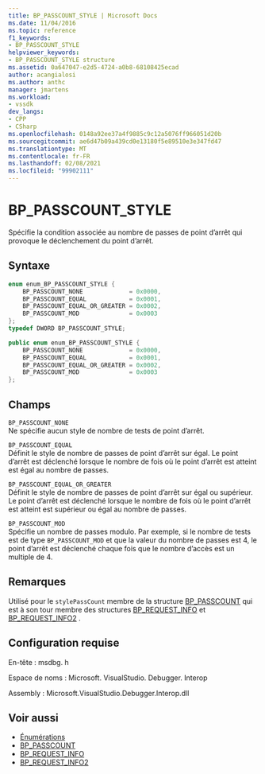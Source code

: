 ```yaml
---
title: BP_PASSCOUNT_STYLE | Microsoft Docs
ms.date: 11/04/2016
ms.topic: reference
f1_keywords:
- BP_PASSCOUNT_STYLE
helpviewer_keywords:
- BP_PASSCOUNT_STYLE structure
ms.assetid: 0a647047-e2d5-4724-a0b8-68108425ecad
author: acangialosi
ms.author: anthc
manager: jmartens
ms.workload:
- vssdk
dev_langs:
- CPP
- CSharp
ms.openlocfilehash: 0148a92ee37a4f9885c9c12a5076ff966051d20b
ms.sourcegitcommit: ae6d47b09a439cd0e13180f5e89510e3e347fd47
ms.translationtype: MT
ms.contentlocale: fr-FR
ms.lasthandoff: 02/08/2021
ms.locfileid: "99902111"
---
```

# <a name="bp_passcount_style"></a>BP_PASSCOUNT_STYLE
Spécifie la condition associée au nombre de passes de point d’arrêt qui provoque le déclenchement du point d’arrêt.

## <a name="syntax"></a>Syntaxe

```cpp
enum enum_BP_PASSCOUNT_STYLE {
    BP_PASSCOUNT_NONE             = 0x0000,
    BP_PASSCOUNT_EQUAL            = 0x0001,
    BP_PASSCOUNT_EQUAL_OR_GREATER = 0x0002,
    BP_PASSCOUNT_MOD              = 0x0003
};
typedef DWORD BP_PASSCOUNT_STYLE;
```

```csharp
public enum enum_BP_PASSCOUNT_STYLE {
    BP_PASSCOUNT_NONE             = 0x0000,
    BP_PASSCOUNT_EQUAL            = 0x0001,
    BP_PASSCOUNT_EQUAL_OR_GREATER = 0x0002,
    BP_PASSCOUNT_MOD              = 0x0003
};
```

## <a name="fields"></a>Champs
`BP_PASSCOUNT_NONE`\
Ne spécifie aucun style de nombre de tests de point d’arrêt.

`BP_PASSCOUNT_EQUAL`\
Définit le style de nombre de passes de point d’arrêt sur égal. Le point d’arrêt est déclenché lorsque le nombre de fois où le point d’arrêt est atteint est égal au nombre de passes.

`BP_PASSCOUNT_EQUAL_OR_GREATER`\
Définit le style de nombre de passes de point d’arrêt sur égal ou supérieur. Le point d’arrêt est déclenché lorsque le nombre de fois où le point d’arrêt est atteint est supérieur ou égal au nombre de passes.

`BP_PASSCOUNT_MOD`\
Spécifie un nombre de passes modulo. Par exemple, si le nombre de tests est de type `BP_PASSCOUNT_MOD` et que la valeur du nombre de passes est 4, le point d’arrêt est déclenché chaque fois que le nombre d’accès est un multiple de 4.

## <a name="remarks"></a>Remarques
Utilisé pour le `stylePassCount` membre de la structure [BP_PASSCOUNT](../../../extensibility/debugger/reference/bp-passcount.md) qui est à son tour membre des structures [BP_REQUEST_INFO](../../../extensibility/debugger/reference/bp-request-info.md) et [BP_REQUEST_INFO2](../../../extensibility/debugger/reference/bp-request-info2.md) .

## <a name="requirements"></a>Configuration requise
En-tête : msdbg. h

Espace de noms : Microsoft. VisualStudio. Debugger. Interop

Assembly : Microsoft.VisualStudio.Debugger.Interop.dll

## <a name="see-also"></a>Voir aussi
- [Énumérations](../../../extensibility/debugger/reference/enumerations-visual-studio-debugging.md)
- [BP_PASSCOUNT](../../../extensibility/debugger/reference/bp-passcount.md)
- [BP_REQUEST_INFO](../../../extensibility/debugger/reference/bp-request-info.md)
- [BP_REQUEST_INFO2](../../../extensibility/debugger/reference/bp-request-info2.md)
